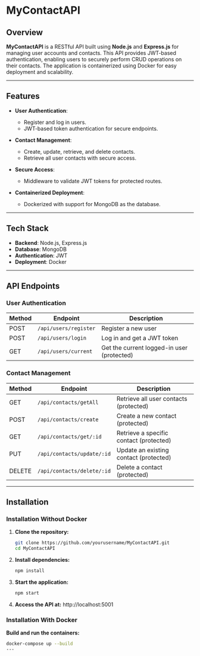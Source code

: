 # MyContactAPI

## Overview
**MyContactAPI** is a RESTful API built using **Node.js** and **Express.js** for managing user accounts and contacts. This API provides JWT-based authentication, enabling users to securely perform CRUD operations on their contacts. The application is containerized using Docker for easy deployment and scalability.

---

## Features

- **User Authentication**: 
  - Register and log in users.
  - JWT-based token authentication for secure endpoints.

- **Contact Management**:
  - Create, update, retrieve, and delete contacts.
  - Retrieve all user contacts with secure access.

- **Secure Access**:
  - Middleware to validate JWT tokens for protected routes.

- **Containerized Deployment**:
  - Dockerized with support for MongoDB as the database.

---

## Tech Stack

- **Backend**: Node.js, Express.js
- **Database**: MongoDB
- **Authentication**: JWT
- **Deployment**: Docker

---

## API Endpoints

### **User Authentication**
| **Method** | **Endpoint**       | **Description**                  |
|------------|--------------------|----------------------------------|
| POST       | `/api/users/register` | Register a new user              |
| POST       | `/api/users/login`    | Log in and get a JWT token        |
| GET        | `/api/users/current`  | Get the current logged-in user (protected) |

### **Contact Management**
| **Method** | **Endpoint**            | **Description**                   |
|------------|-------------------------|-----------------------------------|
| GET        | `/api/contacts/getAll`  | Retrieve all user contacts (protected) |
| POST       | `/api/contacts/create`  | Create a new contact (protected)      |
| GET        | `/api/contacts/get/:id` | Retrieve a specific contact (protected) |
| PUT        | `/api/contacts/update/:id` | Update an existing contact (protected) |
| DELETE     | `/api/contacts/delete/:id` | Delete a contact (protected)         |

---

## Installation

### Installation Without Docker

1. **Clone the repository:**
   ```bash
   git clone https://github.com/yourusername/MyContactAPI.git
   cd MyContactAPI
2. **Install dependencies:**
   ~~~bash
   npm install
3. **Start the application:**
   ```bash
   npm start
4. **Access the API at:**
    http://localhost:5001

### Installation With Docker

 **Build and run the containers:**
   ```bash
   docker-compose up --build
---

   
   
